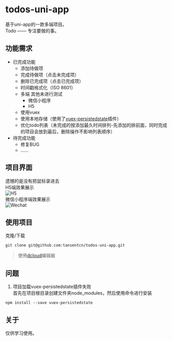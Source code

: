 # todos-uni-app
基于uni-app的一款多端项目。  
Todo —— 专注要做的事。
## 功能需求
- 已完成功能
  - 添加待做项
  - 完成待做项（点击未完成项）
  - 删除已完成项（点击已完成项）
  - 时间戳格式化（ISO 8601）
  - 多端 其他未进行测试
    - 微信小程序
	- H5
  - 使用vuex
  - 使用本地存储（使用了[vuex-persistedstate](https://github.com/robinvdvleuten/vuex-persistedstate)插件）
  - 优化todo列表（未完成的按添加最久时间排列-先添加的排前面，同时完成的项目会放到最后，删除操作不影响列表顺序）
- 待完成功能
  - 修复BUG
  - ……

## 项目界面
遗憾的是没有把鼠标录进去  
H5端效果展示  
![H5](https://api.tansent.top/assets/todo-h5.gif)  
微信小程序端效果展示  
![Wechat](https://api.tansent.top/assets/todo-wechat.gif)  

## 使用项目
克隆/下载
```git
git clone git@github.com:tansentcn/todos-uni-app.git
```


> 使用[dcloud](https://www.dcloud.io/)编辑器

## 问题
1. 项目加载vuex-persistedstate插件失败  
首先在项目根目录创建文件夹node_modules，然后使用命令进行安装
```node
npm install --save vuex-persistedstate
```

## 关于
仅供学习使用。